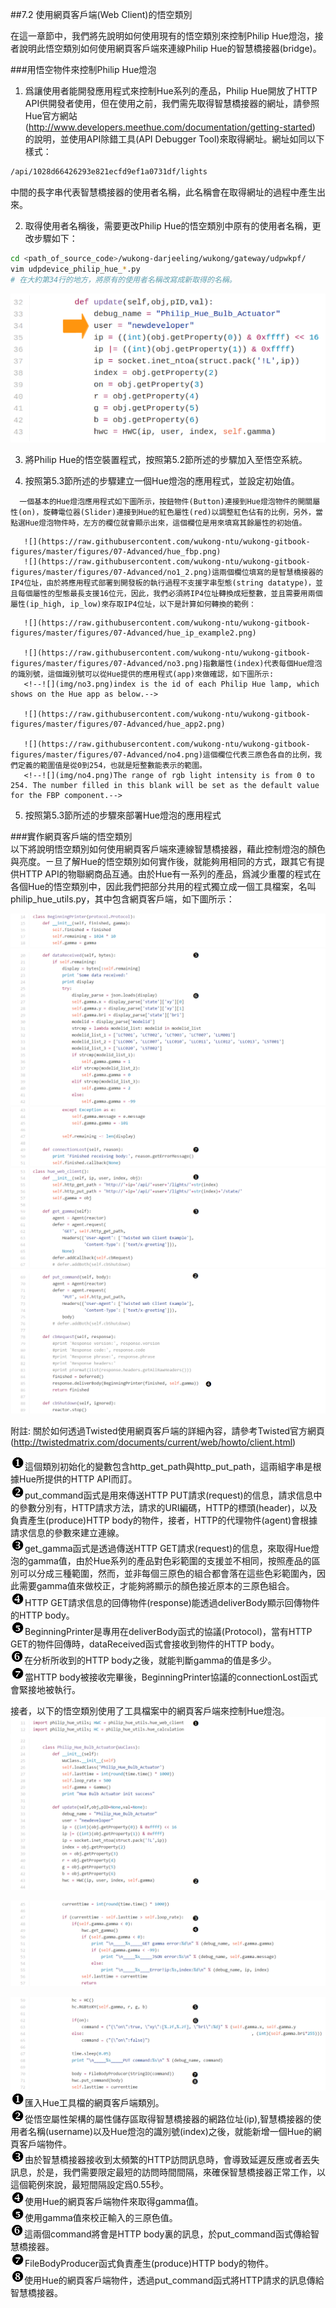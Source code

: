##7.2 使用網頁客戶端(Web Client)的悟空類別   
<!--##7.2 Web Client WuClass for Philip Hue-->  

在這一章節中，我們將先說明如何使用現有的悟空類別來控制Philip Hue燈泡，接者說明此悟空類別如何使用網頁客戶端來連線Philip Hue的智慧橋接器(bridge)。   
<!--In this section, we show how to create and use the Philip Hue WuClass in FBP.-->   

###用悟空物件來控制Philip Hue燈泡  
<!--* ###Controlling Philip Hue Light in WuKong##-->  
   1. 爲讓使用者能開發應用程式來控制Hue系列的產品，Philip Hue開放了HTTP API供開發者使用，但在使用之前，我們需先取得智慧橋接器的網址，請參照Hue官方網站(http://www.developers.meethue.com/documentation/getting-started) 的說明，並使用API除錯工具(API Debugger Tool)來取得網址。網址如同以下樣式：    
```bash
/api/1028d66426293e821ecfd9ef1a0731df/lights  
``` 
中間的長字串代表智慧橋接器的使用者名稱，此名稱會在取得網址的過程中產生出來。  
<!--   1. To allow users build their own apps, Philip Hue provides the HTTP API to get information and   control Hue systems. Before using HTTP API, we must get the URL address of the Hue hub. Please follow http://www.developers.meethue.com/documentation/getting-started to find the URL address by API Debugger Tool. The URL address will be something like:
```bash
/api/1028d66426293e821ecfd9ef1a0731df/lights  
```
The long number above is the username of the Philip Hue Bridge, which is created if you follow the instructions of the above website.-->   

   2. 取得使用者名稱後，需要更改Philip Hue的悟空類別中原有的使用者名稱，更改步驟如下：   
```bash
cd <path_of_source_code>/wukong-darjeeling/wukong/gateway/udpwkpf/
vim udpdevice_philip_hue_*.py  
# 在大約第34行的地方，將原有的使用者名稱改寫成新取得的名稱。    
```
<!--# change the user around line34 according to user name of your hue hub.--> 
  ![](https://raw.githubusercontent.com/wukong-ntu/wukong-gitbook-figures/master/figures/07-Advanced/hue_user.png)
<!--   2. Go to the directory of Philip Hue WuClass and change the URL address definition in a Philip Hue utility file according to your bridge.   
```bash
cd <path_of_source_code>/wukong-darjeeling/wukong/gateway/udpwkpf/
vim udpdevice_philip_hue_*.py  
# change the user around line34 according to user name of your hue hub.
```
  ![](img/hue_user.png)-->

   3. 將Philip Hue的悟空裝置程式，按照第5.2節所述的步驟加入至悟空系統。   
   <!--3. Add udpdevice_philip_hue_\*.py  to WuKong according to [Section 5.2](../Ch5/Ch5_Device_Management.md).-->  
   
   4. 按照第5.3節所述的步驟建立一個Hue燈泡的應用程式，並設定初始值。   
   <!--4. Create the FBP and set the initial value-->
      一個基本的Hue燈泡應用程式如下圖所示，按鈕物件(Button)連接到Hue燈泡物件的開關屬性(on)，旋轉電位器(Slider)連接到Hue的紅色屬性(red)以調整紅色佔有的比例，另外，當點選Hue燈泡物件時，左方的欄位就會顯示出來，這個欄位是用來填寫其餘屬性的初始值。  
<!--      An example Philip Hue FBP can be seen as below. Button is used to turn on/off Philip Hue Bulb, and slider is used to adjust the intensity of the red color. The rest of properties can be filled in the left menu, which will pop up once the Philip Hue component is clicked.-->   
       ![](https://raw.githubusercontent.com/wukong-ntu/wukong-gitbook-figures/master/figures/07-Advanced/hue_fbp.png)
       ![](https://raw.githubusercontent.com/wukong-ntu/wukong-gitbook-figures/master/figures/07-Advanced/no1_2.png)這兩個欄位填寫的是智慧橋接器的IP4位址，由於將應用程式部署到開發板的執行過程不支援字串型態(string datatype)，並且每個屬性的型態最長支援16位元，因此，我們必須將IP4位址轉換成短整數，並且需要用兩個屬性(ip_high, ip_low)來存取IP4位址，以下是計算如何轉換的範例：    
<!--       ![](img/no1_2.png)Currently, WuKong has not supported string type, so we have to convert ip address to integer first. Since the integer length in the WuKong is only 2 bytes, we have to use two properties ip_high and ip_low to indicate the ip address of Philip Hue bridge. Here is an example:-->  
       ![](https://raw.githubusercontent.com/wukong-ntu/wukong-gitbook-figures/master/figures/07-Advanced/hue_ip_example2.png)
       
       ![](https://raw.githubusercontent.com/wukong-ntu/wukong-gitbook-figures/master/figures/07-Advanced/no3.png)指數屬性(index)代表每個Hue燈泡的識別號，這個識別號可以從Hue提供的應用程式(app)來做確認，如下圖所示:  
       <!--![](img/no3.png)index is the id of each Philip Hue lamp, which shows on the Hue app as below.-->   

       ![](https://raw.githubusercontent.com/wukong-ntu/wukong-gitbook-figures/master/figures/07-Advanced/hue_app2.png)

       ![](https://raw.githubusercontent.com/wukong-ntu/wukong-gitbook-figures/master/figures/07-Advanced/no4.png)這個欄位代表三原色各自的比例，我們定義的範圍值是從0到254，也就是短整數能表示的範圍。  
       <!--![](img/no4.png)The range of rgb light intensity is from 0 to 254. The number filled in this blank will be set as the default value for the FBP component.-->         
   
   5. 按照第5.3節所述的步驟來部署Hue燈泡的應用程式
   <!--5.  Deploy this FBP according to [Section 5.3](../05-Web/Ch5_Application_Management.md)-->    
   
###實作網頁客戶端的悟空類別   
以下將說明悟空類別如何使用網頁客戶端來連線智慧橋接器，藉此控制燈泡的顏色與亮度。ㄧ旦了解Hue的悟空類別如何實作後，就能夠用相同的方式，跟其它有提供HTTP API的物聯網商品互通。由於Hue有一系列的產品，爲減少重覆的程式在各個Hue的悟空類別中，因此我們把部分共用的程式獨立成一個工具檔案，名叫philip_hue_utils.py，其中包含網頁客戶端，如下圖所示：      

![](https://raw.githubusercontent.com/wukong-ntu/wukong-gitbook-figures/master/figures/07-Advanced/7_2_philip_utility_1.png)
![](https://raw.githubusercontent.com/wukong-ntu/wukong-gitbook-figures/master/figures/07-Advanced/7_2_philip_utility_2.png)
![](https://raw.githubusercontent.com/wukong-ntu/wukong-gitbook-figures/master/figures/07-Advanced/7_2_philip_utility_3.png)
![](https://raw.githubusercontent.com/wukong-ntu/wukong-gitbook-figures/master/figures/07-Advanced/7_2_philip_utility_4.png)
![](https://raw.githubusercontent.com/wukong-ntu/wukong-gitbook-figures/master/figures/07-Advanced/7_2_philip_utility_5.png)

附註: 關於如何透過Twisted使用網頁客戶端的詳細內容，請參考Twisted官方網頁 (http://twistedmatrix.com/documents/current/web/howto/client.html)   

![](https://raw.githubusercontent.com/wukong-ntu/wukong-gitbook-figures/master/figures/07-Advanced/no1.png)這個類別初始化的變數包含http_get_path與http_put_path，這兩組字串是根據Hue所提供的HTTP API而訂。   
![](https://raw.githubusercontent.com/wukong-ntu/wukong-gitbook-figures/master/figures/07-Advanced/no2.png)put_command函式是用來傳送HTTP PUT請求(request)的信息，請求信息中的參數分別有，HTTP請求方法，請求的URI編碼，HTTP的標頭(header)，以及負責產生(produce)HTTP body的物件，接者，HTTP的代理物件(agent)會根據請求信息的參數來建立連線。   
![](https://raw.githubusercontent.com/wukong-ntu/wukong-gitbook-figures/master/figures/07-Advanced/no3.png)get_gamma函式是透過傳送HTTP GET請求(request)的信息，來取得Hue燈泡的gamma值，由於Hue系列的產品對色彩範圍的支援並不相同，按照產品的區別可以分成三種範圍，然而，並非每個三原色的組合都會落在這些色彩範圍內，因此需要gamma值來做校正，才能夠將顯示的顏色接近原本的三原色組合。  
![](https://raw.githubusercontent.com/wukong-ntu/wukong-gitbook-figures/master/figures/07-Advanced/no4.png)HTTP GET請求信息的回傳物件(response)能透過deliverBody顯示回傳物件的HTTP body。       
![](https://raw.githubusercontent.com/wukong-ntu/wukong-gitbook-figures/master/figures/07-Advanced/no5.png)BeginningPrinter是專用在deliverBody函式的協議(Protocol)，當有HTTP GET的物件回傳時，dataReceived函式會接收到物件的HTTP body。      
![](https://raw.githubusercontent.com/wukong-ntu/wukong-gitbook-figures/master/figures/07-Advanced/no6.png)在分析所收到的HTTP body之後，就能判斷gamma的值是多少。   
![](https://raw.githubusercontent.com/wukong-ntu/wukong-gitbook-figures/master/figures/07-Advanced/no7.png)當HTTP body被接收完畢後，BeginningPrinter協議的connectionLost函式會緊接地被執行。   

接者，以下的悟空類別使用了工具檔案中的網頁客戶端來控制Hue燈泡。   
![](https://raw.githubusercontent.com/wukong-ntu/wukong-gitbook-figures/master/figures/07-Advanced/7_2_philip_hue_wuclass_1.png)

![](https://raw.githubusercontent.com/wukong-ntu/wukong-gitbook-figures/master/figures/07-Advanced/7_2_philip_hue_wuclass_2.png) 

![](https://raw.githubusercontent.com/wukong-ntu/wukong-gitbook-figures/master/figures/07-Advanced/7_2_philip_hue_wuclass_3.png)
![](https://raw.githubusercontent.com/wukong-ntu/wukong-gitbook-figures/master/figures/07-Advanced/no1.png)匯入Hue工具檔的網頁客戶端類別。   
![](https://raw.githubusercontent.com/wukong-ntu/wukong-gitbook-figures/master/figures/07-Advanced/no2.png)從悟空屬性架構的屬性儲存區取得智慧橋接器的網路位址(ip),智慧橋接器的使用者名稱(username)以及Hue燈泡的識別號(index)之後，就能新增一個Hue的網頁客戶端物件。  
![](https://raw.githubusercontent.com/wukong-ntu/wukong-gitbook-figures/master/figures/07-Advanced/no3.png)由於智慧橋接器接收到太頻繁的HTTP訪問訊息時，會導致延遲反應或者丟失訊息，於是，我們需要限定最短的訪問時間間隔，來確保智慧橋接器正常工作，以這個範例來說，最短間隔設定爲0.55秒。   
![](https://raw.githubusercontent.com/wukong-ntu/wukong-gitbook-figures/master/figures/07-Advanced/no4.png)使用Hue的網頁客戶端物件來取得gamma值。   
![](https://raw.githubusercontent.com/wukong-ntu/wukong-gitbook-figures/master/figures/07-Advanced/no5.png)使用gamma值來校正輸入的三原色值。   
![](https://raw.githubusercontent.com/wukong-ntu/wukong-gitbook-figures/master/figures/07-Advanced/no6.png)這兩個command將會是HTTP body裏的訊息，於put_command函式傳給智慧橋接器。   
![](https://raw.githubusercontent.com/wukong-ntu/wukong-gitbook-figures/master/figures/07-Advanced/no7.png)FileBodyProducer函式負責產生(produce)HTTP body的物件。  
![](https://raw.githubusercontent.com/wukong-ntu/wukong-gitbook-figures/master/figures/07-Advanced/no8.png)使用Hue的網頁客戶端物件，透過put_command函式將HTTP請求的訊息傳給智慧橋接器。   